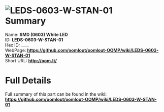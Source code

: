 
![LEDS-0603-W-STAN-01](https://github.com/oomlout/oomlout-OOMP/blob/master/parts/LEDS-0603-W-STAN-01/LEDS-0603-W-STAN-01_420.jpg)   
Summary
=================
  
Name: __SMD (0603) White LED__    
ID: __LEDS-0603-W-STAN-01__   
Hex ID: ____   
WebPage: __https://github.com/oomlout/oomlout-OOMP/wiki/LEDS-0603-W-STAN-01__   
Short URL: __http://oom.lt/__   

Full Details
==========================
Full summary of this part can be found in the wiki:   
__https://github.com/oomlout/oomlout-OOMP/wiki/LEDS-0603-W-STAN-01__    

